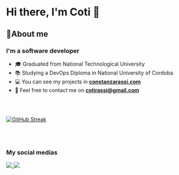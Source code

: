 # Hi there, I'm Coti 👋 

## 🙋About me
### I'm a software developer 

- 🎓 Graduated from National Technological University
- 📚 Studying a DevOps Diploma in National University of Cordoba
- 💻 You can see my projects in <a href="https://constanzarassi.com.ar/">**constanzarassi.com**<a>
- 📧 Feel free to contact me on **cotirassi@gmail.com**

<br>
<br>


[![GitHub Streak](https://github-readme-streak-stats.herokuapp.com/?user=ConstanzaRassi&theme=react&hide_border=true&background=0D1117&ring=6252FF&fire=6252FF&currStreakNum=6252FF&currStreakLabel=6252FF)](https://github.com/DenverCoder1/github-readme-streak-stats)


<br>
<br>


### My social medias

<p align="left">
<a href="https://www.instagram.com/cotirassi/"><img src="https://img.icons8.com/fluency/48/000000/instagram-new.png"/>
<a href="https://www.linkedin.com/in/constanzarassi/"><img src="https://img.icons8.com/color/48/000000/linkedin.png"/>
</p>

